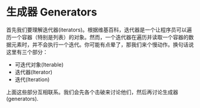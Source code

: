 # 生成器 Generators

首先我们要理解迭代器\(iterators\)。根据维基百科，迭代器是一个让程序员可以遍历一个容器（特别是列表）的对象。然而，一个迭代器在遍历并读取一个容器的数据元素时，并不会执行一个迭代。你可能有点晕了，那我们来个慢动作。换句话说这里有三个部分：

* 可迭代对象\(Iterable\)
* 迭代器\(Iterator\)
* 迭代\(Iteration\)

上面这些部分互相联系。我们会先各个击破来讨论他们，然后再讨论生成器\(generators\).

